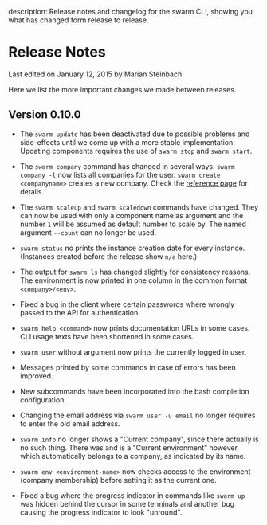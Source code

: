 description: Release notes and changelog for the swarm CLI, showing you what has changed form release to release.

# Release Notes

<p class="lastmod">Last edited on January 12, 2015 by Marian Steinbach</p>

Here we list the more important changes we made between releases.

## Version 0.10.0

* The `swarm update` has been deactivated due to possible problems and side-effects until we come up with a more stable implementation. Updating components requires the use of `swarm stop` and `swarm start`.

* The `swarm company` command has changed in several ways. `swarm company -l` now lists all companies for the user. `swarm create <companyname>` creates a new company. Check the [reference page](../reference/companies/) for details.

* The `swarm scaleup` and `swarm scaledown` commands have changed. They can now be used with only a component name as argument and the number `1` will be assumed as default number to scale by. The named argument `--count` can no longer be used.

* `swarm status` no prints the instance creation date for every instance. (Instances created before the release show `n/a` here.)

* The output for `swarm ls` has changed slightly for consistency reasons. The environment is now printed in one column in the common format `<company>/<env>`.

* Fixed a bug in the client where certain passwords where wrongly passed to the API for authentication.

* `swarm help <command>` now prints documentation URLs in some cases. CLI usage texts have been shortened in some cases.

* `swarm user` without argument now prints the currently logged in user.

* Messages printed by some commands in case of errors has been improved.

* New subcommands have been incorporated into the bash completion configuration.

* Changing the email address via `swarm user -u email` no longer requires to enter the old email address.

* `swarm info` no longer shows a "Current company", since there actually is no such thing. There was and is a "Current environment" however, which automatically belongs to a company, as indicated by its name.

* `swarm env <environment-name>` now checks access to the environment (company membership) before setting it as the current one.

* Fixed a bug where the progress indicator in commands like `swarm up` was hidden behind the cursor in some terminals and another bug causing the progress indicator to look "unround".
